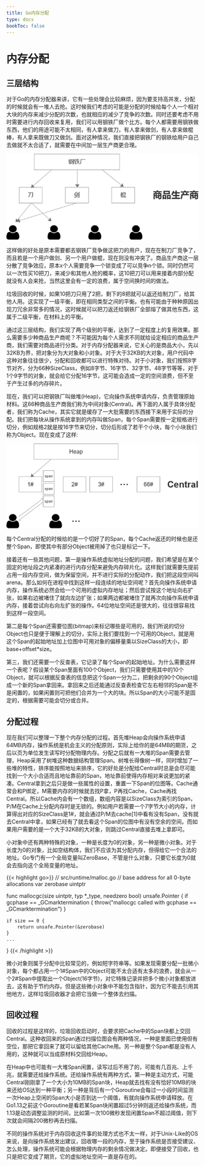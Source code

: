 ```yaml
---
title: Go内存分配
type: docs
bookToc: false
---
```


# 内存分配

三层结构
-------

对于Go的内存分配器来讲，它有一些处理会比较麻烦，因为要支持高并发，分配的时候就会有一堆人去抢。这时候我们考虑的可能是分配的时候给每个人一个相对大块的内存来减少分配的次数，也就相应的减少了竞争的次数。同时还要考虑不用时需要进行内存回收来复用，我们可以用钢铁厂做个比方。每个人都需要用钢铁做东西，他们的用途可能不太相同，有人拿来做刀，有人拿来做剑，有人拿来做棍棒，有人拿来既做刀又做剑。面对这种情况，我们直接把钢铁厂的钢铁给用户自己去做就不太合适了，就需要在中间加一层生产商更合理。

![](./images/1.png)

这样做的好处是原本需要都去钢铁厂竞争做这把刀的用户，现在在制刀厂竞争了，而且若是一个用户做剑、另一个用户做棍，现在则没有冲突了。商品生产商这一层分散了竞争效应，原本x个人需要竞争一个锁变成了可以竞争n个锁。同时仍然可以一次性买10把刀，来减少和其他人抢的概率，这10把刀可以用来接着内部分配就没有人会来抢，当然这里会有一定的浪费，属于空间换时间的做法。

垃圾回收的时候，如果10把刀只用了2把，剩下的8把就可以返还给制刀厂，给其他人用。这实现了一级平衡，即在相同类型之间的平衡。也有可能由于种种原因出现刀冗余非常多的情况，这时候就可以把刀返还给钢铁厂全部熔了做其他东西，这属于二级平衡，在材料上的平衡。

通过这三层结构，我们实现了两个级别的平衡，达到了一定程度上的复用效果。那么需要多少种商品生产商呢？不可能因为每个人需求不同就给设定相应的商品生产商，我们需要对商品进行分类。对于内存分配器来说，它关心的是商品大小，先以32KB为界，把对象分为大对象和小对象。对于大于32KB的大对象，用户代码中这种对象往往很少，分配和回收都可以进行特殊对待。对于小对象，我们按照8字节对齐，分为66种SizeClass，例如8字节、16字节、32字节、48字节等等，对于1个9字节的对象，就会给它分配16字节，这可能会造成一定的空间浪费，但不至于产生过多的内存碎片。

现在，我们可以把钢铁厂叫做堆(Heap)，它向操作系统申请内存，负责管理原始材料。这66种商品生产商我们称为中间对象(Central)。再下面的人属于具体分配者，我们称为Cache，其实它就是缓存了一大批需要的东西接下来用于实际的分配。我们把每块从操作系统拿到的内存叫做Span，每个Span需要按一定规格进行切分，例如规格2就是按16字节来切分，切分后形成了若干个小块，每个小块我们称为Object。现在变成了这样:

![](./images/2.png)

每个Central分配的时候给的是一个切好了的Span，每个Cache返还的时候也是还整个Span，即使其中有部分Object被用掉了也只是标记一下。

接着还有一些其他问题，第一是操作系统虚拟地址分配的问题，我们希望是在某个固定的地址段之内紧凑的进行内存分配来避免内存碎片化。这样我们就需要先提前占用一段内存空间，做为保留空间，并不进行实际的分配动作，我们把这段空间叫arena。那么如何在进程中找到这样一段连续的地址空间呢？首先向操作系统申请内存，操作系统必然会给一个可用的虚拟内存地址；然后尝试按这个地址向右扩张，如果右边被堵住了就向左边扩张；如果两边都被堵住了就再次向操作系统申请内存，接着尝试向右向左扩张的操作。64位地址空间还是很大的，往往很容易找到这样一段空间。

第二是每个Span还需要位图(bitmap)来标记哪些是可用的，我们所说的切分Object也只是便于理解上的切分，实际上我们要找到一个可用的Object，就是用这个Span的起始地址加上位图中可用对象的偏移量乘以SizeClass的大小，即base+offset*size。

第三，我们还需要一个反查表，它记录了每个Span的起始地址。为什么需要这样一个表呢？假设某个Span里面有100个Object，我们只需要使用其中的10个Object，就可以根据反查表的信息把这个Span一分为二，把剩余的90个Object组成一个新的Span拿回来。拿回来之后还能通过反查表检查它左右相邻的Span是不是闲置的，如果闲置则可把他们合并为一个大的块。所以Span的大小可能不是固定的，根据需要可能会切分或合并。

分配过程
-------

现在我们可以整理一下整个内存分配的过程。首先堆Heap会向操作系统申请64MB内存，操作系统是机会主义的分配原则，实际上给你的是64MB的期货，之后以页为单位发生读写时分配物理内存。分配之后就有一大堆的Span需要去管理，Heap采用了树堆这种数据结构管理Span。树堆长得像树一样，同时增加了一些堆的特性，排序能按照地址来排序，它的好处是分配给Central时总是会尽可能找到一个大小合适而且地址靠前的Span，地址靠前使得内存相对来说更加的紧凑。Central拿到之后只是做一些属性的设置，重置一下Span的位图等。Cache通常会和P绑定，M需要内存的时候就去找P拿，P再找Cache，Cache再找Central。所以Cache内会有一个数组，数组内容是以SizeClass为索引的Span，P/M在Cache上分配内存时是无锁的。例如用户若需要一个7字节大小的内存，计算得出对应的SizeClass是1#，就会通过P/M去cache[1]中看有没有Span，没有就去Central中拿，如果已经有了就去看这个Span的位图中有没有空余的空间。而如果用户需要的是一个大于32KB的大对象，则跳过Central直接去堆上拿即可。

小对象中还有两种特殊的对象，一种是长度为0的对象，另一种是微小对象。对于长度为0的对象，比如空结构体，我们不应该为其分配内存，但得给它一个合法的地址。Go专门有一个全局变量叫ZeroBase，不管是什么对象，只要它长度为0就会去指向这个全局变量的地址。

{{< highlight go>}}
// src/runtime/malloc.go
// base address for all 0-byte allocations
var zerobase uintptr

func mallocgc(size uintptr, typ *_type, needzero bool) unsafe.Pointer {
	if gcphase == _GCmarktermination {
		throw("mallocgc called with gcphase == _GCmarktermination")
	}

	if size == 0 {
		return unsafe.Pointer(&zerobase)
	}
    ...
}
{{< /highlight >}}

微小对象则属于分配中比较常见的，例如短字符串等。如果发现需要分配一批微小对象，每个都占用一个1#Span中的Object可能不太合适有太多的浪费，就会从一个2#Span中提取出一个Object(16字节)，对它特殊记录并把多个微小对象都放进去，这有助于节约内存。但是这些微小对象中不能包含指针，因为它不能去引用其他地方，这样垃圾回收器才会把它当做一个整体去扫描。

回收过程
-------

回收的过程是这样的，垃圾回收启动时，会要求把Cache中的Span块都上交回Central。这种收回来的Span通过扫描位图会有两种情况，一种是里面已使用但有空位，那把它拿回来了就可以留给其他Cache用。另一种是整个Span都是没有人用的，这种就可以当成原材料交回给Heap。

在Heap中也可能有一大堆Span闲置，读写过后不用了的，可能有几百兆、上千兆，就需要还给操作系统。还给操作系统有两种方式，第一种是主动方式，可能Central刚刚拿了一个大小为10MB的Span块，Heap就去找有没有恰好10MB的块来还给OS达到一种平衡；另一种是背后有一个Goroutine会每过一小段时间监测一次Heap上空闲的Span大小是否到达一个阈值，有就向操作系统申请释放。在Go1.13之前这个Goroutine是看若某Span块闲置超过5分钟则返还给操作系统，而1.13是动态调整监测的时间，比如第一次100微秒发现闲置Span不超过阈值，则下次就会间隔200微秒再去扫描。

不同的操作系统对于内存回收这件事的处理方式也不太一样，对于Unix-Like的OS来说，是向操作系统发出建议，回收哪一段的内存，至于操作系统是否接受建议、怎么处理，操作系统可能会根据物理内存的剩余情况做决定。即便接受了回收，也只是把它变成了期货，它的虚拟地址空间一直是存在的。
